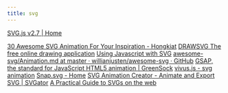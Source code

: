 ```yaml
---
title: svg
---
```


<a href="https://svgjs.com/docs/2.7/">SVG.js v2.7 | Home</a>

<a href="https://www.hongkiat.com/blog/svg-animations/">30 Awesome SVG Animation For Your Inspiration - Hongkiat</a>
<a href="http://www.drawsvg.org/home-en.html">DRAWSVG The free online drawing application</a>
<a href="http://www.petercollingridge.co.uk/tutorials/svg/interactive/javascript/">Using Javascript with SVG</a>
<a href="https://github.com/willianjusten/awesome-svg/blob/master/topics/Animation.md">awesome-svg/Animation.md at master · willianjusten/awesome-svg · GitHub</a>
<a href="https://greensock.com/">GSAP, the standard for JavaScript HTML5 animation | GreenSock</a>
<a href="https://maxwellito.github.io/vivus/">vivus.js - svg animation</a>
<a href="http://snapsvg.io/">Snap.svg - Home</a>
<a href="https://www.svgator.com/">SVG Animation Creator - Animate and Export SVG | SVGator</a>
<a href="https://svgontheweb.com/">A Practical Guide to SVGs on the web</a>
